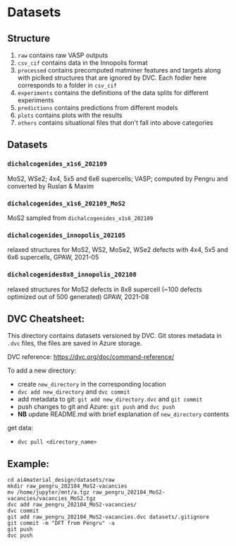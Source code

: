 # Datasets
## Structure
1. `raw` contains raw VASP outputs
2. `csv_cif` contains data in the Innopolis format
3. `processed` contains precomputed matminer features and targets along with piclked structures that
   are ignored by DVC. Each fodler here corresponds to a folder in `csv_cif`
4. `experiments` contains the definitions of the data splits for different experiments
5. `predictions` contains predictions from different models
6. `plots` contains plots with the results
7. `others` contains situational files that don't fall into above categories

## Datasets
### `dichalcogenides_x1s6_202109`
MoS2, WSe2; 4x4, 5x5 and 6x6 supercells; VASP; computed by Pengru and converted by Ruslan & Maxim
### `dichalcogenides_x1s6_202109_MoS2`
MoS2 sampled from `dichalcogenides_x1s6_202109`
### `dichalcogenides_innopolis_202105`
relaxed structures for MoS2, WS2, MoSe2, WSe2 defects with 4x4, 5x5 and 6x6 supercells, GPAW, 2021-05
### `dichalcogenides8x8_innopolis_202108`
relaxed structures for MoS2 defects in 8x8 supercell (~100 defects optimized out of 500 generated) GPAW, 2021-08

## DVC Cheatsheet:
This directory contains datasets versioned by DVC. 
Git stores metadata in `.dvc` files, the files are saved in Azure storage.

DVC reference: https://dvc.org/doc/command-reference/

To add a new directory:
- create `new_directory` in the corresponding location
- `dvc add new_directory` and `dvc commit`
- add metadata to git: `git add new_directory.dvc` and `git commit`
- push changes to git and Azure: `git push` and `dvc push`
- **NB** update README.md with brief explanation of `new_directory` contents

get data:
- `dvc pull <directory_name>`

## Example:

```
cd ai4material_design/datasets/raw
mkdir raw_pengru_202104_MoS2-vacancies
mv /home/jupyter/mnt/a.tgz raw_pengru_202104_MoS2-vacancies/vacancies_MoS2.tgz
dvc add raw_pengru_202104_MoS2-vacancies/
dvc commit
git add raw_pengru_202104_MoS2-vacancies.dvc datasets/.gitignore
git commit -m "DFT from Pengru" -a
git push
dvc push
```

